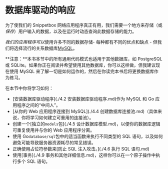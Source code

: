 # 数据库驱动的响应

为了使我们的 Snippetbox 网络应用程序真正有用，我们需要一个地方来存储（或*保存*）用户输入的数据，以及在运行时动态查询此数据存储的能力。

*我们的应用程序可以*使用许多不同的数据存储- 每种都有不同的优点和缺点 - 但我们将选择流行的关系数据库[MySQL](https://www.mysql.com/)。

**注意：**本书本节中的所有通用代码模式也适用于其他数据库，如 PostgreSQL 或 SQLite。如果你正在阅读并希望使用其他数据库，你可以这样做，但我建议现在使用 MySQL 来了解一切是如何运作的，然后在你读完本书后将更换数据库作为练习。

在本节中你将学习如何：

- [安装数据库驱动程序](./4.2 安装数据库驱动程序.md)作为 MySQL 和 Go 应用程序之间的“中间人”。
- [从你的 Web 应用程序连接到 MySQL](./4.4 创建数据库连接池.md)（具体来说，你将学习如何建立可重用的连接池）。
- 创建一个[独立的`models`包](./4.5 设计数据库模型.md)，以便你的数据库逻辑可重复使用并与你的 Web 应用程序分离。
- 使用 Go`database/sql`包中的适当函数来执行不同类型的 SQL 语句，以及如何避免可能导致服务器资源耗尽的常见错误。
- 正确使用占位符参数来[防止 SQL 注入攻击。](./4.6 执行 SQL 语句.md)
- 使用[事务](./4.9 事务和其他详细信息.md)，这样你可以在一个原子操作中执行多个 SQL 语句。
